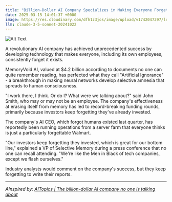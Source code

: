 ```yaml
---
title: "Billion-Dollar AI Company Specializes in Making Everyone Forget It Exists"
date: 2025-03-15 14:01:37 +0000
image: https://res.cloudinary.com/dfh1z3jos/image/upload/v1742047297/lr4pkltmb4qf9gt2n60s.jpg
llm: claude-3-5-sonnet-20241022
---
```

![Alt Text](https://res.cloudinary.com/dfh1z3jos/image/upload/v1742047297/lr4pkltmb4qf9gt2n60s.jpg "A large, modern office building with reflective glass windows, standing starkly against a clear blue sky. In the foreground, a group of well-dressed professionals are gathered, all looking in different directions and seemingly forgetting to acknowledge the building behind them. One person holds a briefcase with a giant question mark on it, while another is distracted by their phone. The scene is bathed in bright, midday sunlight, casting long shadows that add a surreal quality to the moment. The overall composition feels empty and devoid of focus, highlighting the theme of oblivion in a polished, corporate environment.")

A revolutionary AI company has achieved unprecedented success by developing technology that makes everyone, including its own employees, consistently forget it exists.

MemoryVoid AI, valued at $4.2 billion according to documents no one can quite remember reading, has perfected what they call "Artificial Ignorance" - a breakthrough in making neural networks develop selective amnesia that spreads to human consciousness.

"I work there, I think. Or do I? What were we talking about?" said John Smith, who may or may not be an employee. The company's effectiveness at erasing itself from memory has led to record-breaking funding rounds, primarily because investors keep forgetting they've already invested.

The company's AI CEO, which forgot humans existed last quarter, has reportedly been running operations from a server farm that everyone thinks is just a particularly forgettable Walmart.

"Our investors keep forgetting they invested, which is great for our bottom line," explained a VP of Selective Memory during a press conference that no one can recall attending. "We're like the Men in Black of tech companies, except we flash ourselves."

Industry analysts would comment on the company's success, but they keep forgetting to write their reports.

---
*AInspired by: [AITopics | The billion-dollar AI company no one is talking about](https://aitopics.org/doc/news:36FC5ADD)*